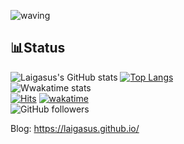 ![waving](https://capsule-render.vercel.app/api?type=waving&height=200&text=Backend&fontAlign=80&fontAlignY=40&color=gradient)

## 📊Status

![Laigasus's GitHub stats](https://github-readme-stats.vercel.app/api?username=laigasus&show_icons=true&theme=default)
[![Top Langs](https://github-readme-stats.vercel.app/api/top-langs/?username=laigasus&layout=compact&langs_count=8&theme=default)](https://github.com/laigasus/github-readme-stats)<br>
![Wwakatime stats](https://github-readme-stats-taupe-two.vercel.app/api/wakatime?username=laigasus&show_icons=true&hide_title=true&langs_count=8&theme=default)<br>
[![Hits](https://hits.seeyoufarm.com/api/count/incr/badge.svg?url=https%3A%2F%2Fgithub.com%2Flaigasus&count_bg=%2379C83D&title_bg=%23555555&icon=&icon_color=%23E7E7E7&title=Visited&edge_flat=false)](https://hits.seeyoufarm.com)
[![wakatime](https://wakatime.com/badge/user/84cdd09b-8955-40e5-8279-6de4979e35c7.svg)](https://wakatime.com/@84cdd09b-8955-40e5-8279-6de4979e35c7)<br>
![GitHub followers](https://img.shields.io/github/followers/laigasus?style=social)<br>

Blog: https://laigasus.github.io/

<!--
## Stack

### Web
<div>
  <img src="https://github.com/tomchen/stack-icons/blob/master/logos/javascript.svg" alt="JavaScript" width="40px" height="40px" margin="5px">
  <img src="https://github.com/tomchen/stack-icons/blob/master/logos/css-3.svg" alt="CSS3" width="40px" height="40px"  margin="5px">
  <img src="https://github.com/tomchen/stack-icons/blob/master/logos/html-5.svg" alt="HTML5" width="40px" height="40px"  margin="5px">
  <img src="https://github.com/tomchen/stack-icons/blob/master/logos/java.svg" alt="Java" width="40px" height="40px"  margin="5px">
  <img src="https://github.com/tomchen/stack-icons/blob/master/logos/spring.svg" alt="Spring" width="40px" height="40px"  margin="5px">
  <img src="https://github.com/tomchen/stack-icons/blob/master/logos/flask.svg" alt="Flask" width="40px" height="40px"  margin="5px">
  <img src="https://github.com/tomchen/stack-icons/blob/master/logos/python.svg" alt="Python" width="40px" height="40px"  margin="5px">
  <img src="https://github.com/tomchen/stack-icons/blob/master/logos/heroku-icon.svg" alt="Heroku" width="40px" height="40px"  margin="5px">
</div>

### App
<div>
  <img src="https://github.com/tomchen/stack-icons/blob/master/logos/android-icon.svg" alt="Android" width="40px" height="40px" margin="5px">
  <img src="https://github.com/tomchen/stack-icons/blob/master/logos/kotlin.svg" alt="Kotlin" width="40px" height="40px" margin="5px">
  <img src="https://github.com/tomchen/stack-icons/blob/master/logos/java.svg" alt="Java" width="40px" height="40px" margin="5px">
</div>

### Server
<div>
  <img src="https://github.com/tomchen/stack-icons/blob/master/logos/aws.svg" alt="AWS" width="40px" height="40px" margin="5px">
  <img src="https://github.com/tomchen/stack-icons/blob/master/logos/google-cloud.svg" alt="Google Cloud Platform" width="40px" height="40px" margin="5px">
  <img src="https://github.com/tomchen/stack-icons/blob/master/logos/oracle.svg" alt="Oracle" width="40px" height="40px" margin="5px">
  <img src="https://github.com/tomchen/stack-icons/blob/master/logos/mysql.svg" alt="MySQL" width="40px" height="40px" margin="5px">
</div>

### M.L
<div>
  <img src="https://github.com/tomchen/stack-icons/blob/master/logos/pytorch.svg" alt="PyTorch" width="40px" height="40px" margin="5px">
  <img src="https://github.com/tomchen/stack-icons/blob/master/logos/jupyter.svg" alt="Jupyter" width="40px" height="40px" margin="5px">
</div>

### Embeded
<div>
  <img src="https://github.com/tomchen/stack-icons/blob/master/logos/c.svg" alt="C" width="40px" height="40px" margin="5px">
  <img src="https://cdn.svgporn.com/logos/terminal.svg" alt="Linux Shell" width="40px" height="40px" margin="5px">
  <img src="https://github.com/tomchen/stack-icons/blob/master/logos/raspberry-pi.svg" alt="Raspberry-pi" width="40px" height="40px" margin="5px">
  <img src="https://github.com/tomchen/stack-icons/blob/master/logos/arduino.svg" alt="Arduino" width="40px" height="40px" margin="5px">
</div>
  
### Environment
<div>
  <img src="https://cdn.svgporn.com/logos/microsoft-windows.svg" alt="Windows" width="40px" height="40px" margin="5px">
  <img src="https://cdn.svgporn.com/logos/ubuntu.svg" alt="Ubuntu" width="40px" height="40px" margin="5px">
  <img src="https://cdn.svgporn.com/logos/centos-icon.svg" alt="CentOS" width="40px" height="40px" margin="5px"> 
</div>

-->
